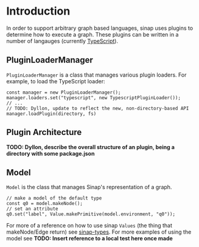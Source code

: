 # Introduction

In order to support arbitrary graph based languages, sinap uses plugins to determine how to execute a graph. These plugins can be written in a number of langauges (currently [TypeScript](https://www.github.com/2graphic/sinap-typescript)).

## PluginLoaderManager

`PluginLoaderManager` is a class that manages various plugin loaders. For example, to load the TypeScript loader: 

```
const manager = new PluginLoaderManager();
manager.loaders.set("typescript", new TypescriptPluginLoader());
// ...
// TODO: Dyllon, update to reflect the new, non-directory-based API
manager.loadPlugin(directory, fs)
```

## Plugin Architecture
**TODO: Dyllon, describe the overall structure of an plugin, being a directory with some package.json**

## Model

`Model` is the class that manages Sinap's representation of a graph. 

```
// make a model of the default type
const q0 = model.makeNode();
// set an attribute
q0.set("label", Value.makePrimitive(model.environment, "q0"));
```

For more of a reference on how to use sinap `Values` (the thing that makeNode/Edge return) see [sinap-types](https://www.github.com/2graphic/sinap-types). For more examples of using the model see **TODO: Insert reference to a local test here once made**
